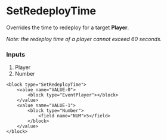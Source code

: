 # SetRedeployTime

Overrides the time to redeploy for a target **Player**.  
  
_Note: the redeploy time of a player cannot exceed 60 seconds._

### Inputs

1. Player
2. Number

```blockly
<block type="SetRedeployTime">
    <value name="VALUE-0">
        <block type="EventPlayer"></block>
    </value>
    <value name="VALUE-1">
        <block type="Number">
            <field name="NUM">5</field>
        </block>
    </value>
</block>
```

